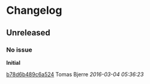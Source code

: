 # Changelog

## Unreleased
### No issue

**Initial**


[b78d6b489c6a524](https://github.com/tomasbjerre/violation-comments-lib/commit/b78d6b489c6a524) Tomas Bjerre *2016-03-04 05:36:23*



